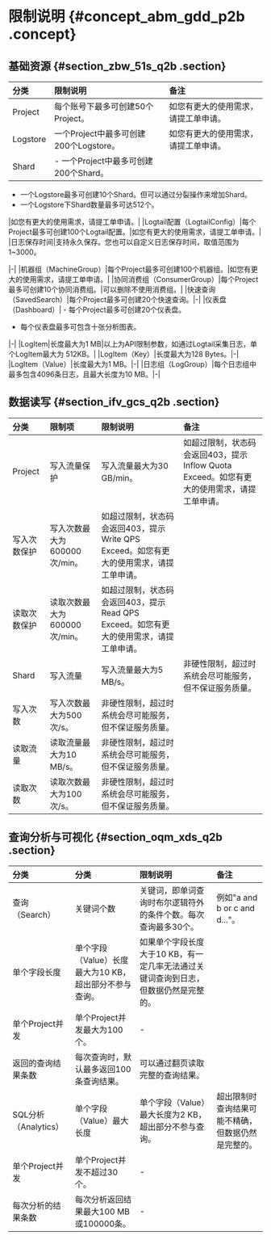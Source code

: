# 限制说明 {#concept_abm_gdd_p2b .concept}

## 基础资源 {#section_zbw_51s_q2b .section}

|分类|限制说明|备注|
|:-|:---|:-|
|Project|每个账号下最多可创建50个Project。|如您有更大的使用需求，请提工单申请。|
|Logstore|一个Project中最多可创建200个Logstore。|如您有更大的使用需求，请提工单申请。|
|Shard| -   一个Project中最多可创建200个Shard。
-   一个Logstore最多可创建10个Shard。但可以通过分裂操作来增加Shard。
-   一个Logstore下Shard数量最多可达512个。

 |如您有更大的使用需求，请提工单申请。|
|Logtail配置（LogtailConfig）|每个Project最多可创建100个Logtail配置。|如您有更大的使用需求，请提工单申请。|
|日志保存时间|支持永久保存。您也可以自定义日志保存时间，取值范围为1~3000。

|-|
|机器组（MachineGroup）|每个Project最多可创建100个机器组。|如您有更大的使用需求，请提工单申请。|
|协同消费组（ConsumerGroup）|每个Project最多可创建10个协同消费组。|可以删除不使用消费组。|
|快速查询（SavedSearch）|每个Project最多可创建20个快速查询。|-|
|仪表盘（Dashboard）| -   每个Project最多可创建20个仪表盘。
-   每个仪表盘最多可包含十张分析图表。

 |-|
|LogItem|长度最大为1 MB|以上为API限制参数，如通过Logtail采集日志，单个LogItem最大为 512KB。|
|LogItem（Key）|长度最大为128 Bytes。|-|
|LogItem（Value）|长度最大为1 MB。|-|
|日志组（LogGroup）|每个日志组中最多包含4096条日志，且最大长度为10 MB。|-|

## 数据读写 {#section_ifv_gcs_q2b .section}

|分类|限制项|限制说明|备注|
|:-|:--|:---|:-|
|Project|写入流量保护|写入流量最大为30 GB/min。|如超过限制，状态码会返回403，提示Inflow Quota Exceed。如您有更大的使用需求，请提工单申请。|
|写入次数保护|写入次数最大为600000 次/min。|如超过限制，状态码会返回403，提示Write QPS Exceed。如您有更大的使用需求，请提工单申请。|
|读取次数保护|读取次数最大为600000 次/min。|如超过限制，状态码会返回403，提示Read QPS Exceed。如您有更大的使用需求，请提工单申请。|
|Shard|写入流量|写入流量最大为5 MB/s。|非硬性限制，超过时系统会尽可能服务，但不保证服务质量。|
|写入次数|写入次数最大为500 次/s。|非硬性限制，超过时系统会尽可能服务，但不保证服务质量。|
|读取流量|读取流量最大为10 MB/s。|非硬性限制，超过时系统会尽可能服务，但不保证服务质量。|
|读取次数|读取次数最大为100 次/s。|非硬性限制，超过时系统会尽可能服务，但不保证服务质量。|

## 查询分析与可视化 {#section_oqm_xds_q2b .section}

|分类|分类|限制说明|备注|
|:-|:-|:---|:-|
|查询（Search）|关键词个数|关键词，即单词查询时布尔逻辑符外的条件个数。每次查询最多30个。|例如"a and b or c and d..."。|
|单个字段长度|单个字段（Value）长度最大为10 KB，超出部分不参与查询。|如果单个字段长度大于10 KB，有一定几率无法通过关键词查询到日志，但数据仍然是完整的。|
|单个Project并发|单个Project并发最大为100个。|-|
|返回的查询结果条数|每次查询时，默认最多返回100条查询结果。|可以通过翻页读取完整的查询结果。|
|SQL分析（Analytics）|单个字段（Value）最大长度|单个字段（Value）最大长度为2 KB，超出部分不参与查询。|超出限制时查询结果可能不精确，但数据仍然是完整的。|
|单个Project并发|单个Project并发不超过30个。|-|
|每次分析的结果条数|每次分析返回结果最大100 MB或100000条。|-|

